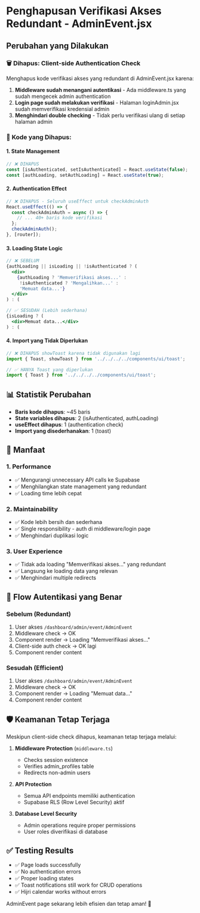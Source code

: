 # Penghapusan Verifikasi Akses Redundant - AdminEvent.jsx

## Perubahan yang Dilakukan

### 🗑️ **Dihapus: Client-side Authentication Check**

Menghapus kode verifikasi akses yang redundant di AdminEvent.jsx karena:

1. **Middleware sudah menangani autentikasi** - Ada middleware.ts yang sudah mengecek admin authentication
2. **Login page sudah melakukan verifikasi** - Halaman loginAdmin.jsx sudah memverifikasi kredensial admin
3. **Menghindari double checking** - Tidak perlu verifikasi ulang di setiap halaman admin

### 📝 **Kode yang Dihapus:**

#### 1. State Management
```jsx
// ❌ DIHAPUS
const [isAuthenticated, setIsAuthenticated] = React.useState(false);
const [authLoading, setAuthLoading] = React.useState(true);
```

#### 2. Authentication Effect
```jsx
// ❌ DIHAPUS - Seluruh useEffect untuk checkAdminAuth
React.useEffect(() => {
  const checkAdminAuth = async () => {
    // ... 40+ baris kode verifikasi
  };
  checkAdminAuth();
}, [router]);
```

#### 3. Loading State Logic
```jsx
// ❌ SEBELUM
{authLoading || isLoading || !isAuthenticated ? (
  <div>
    {authLoading ? 'Memverifikasi akses...' : 
     !isAuthenticated ? 'Mengalihkan...' : 
     'Memuat data...'}
  </div>
) : (

// ✅ SESUDAH (Lebih sederhana)
{isLoading ? (
  <div>Memuat data...</div>
) : (
```

#### 4. Import yang Tidak Diperlukan
```jsx
// ❌ DIHAPUS showToast karena tidak digunakan lagi
import { Toast, showToast } from '../../../../components/ui/toast';

// ✅ HANYA Toast yang diperlukan
import { Toast } from '../../../../components/ui/toast';
```

## 📊 **Statistik Perubahan**

- **Baris kode dihapus**: ~45 baris
- **State variables dihapus**: 2 (isAuthenticated, authLoading)
- **useEffect dihapus**: 1 (authentication check)
- **Import yang disederhanakan**: 1 (toast)

## 🎯 **Manfaat**

### 1. **Performance**
- ✅ Mengurangi unnecessary API calls ke Supabase
- ✅ Menghilangkan state management yang redundant
- ✅ Loading time lebih cepat

### 2. **Maintainability**
- ✅ Kode lebih bersih dan sederhana
- ✅ Single responsibility - auth di middleware/login page
- ✅ Menghindari duplikasi logic

### 3. **User Experience**
- ✅ Tidak ada loading "Memverifikasi akses..." yang redundant
- ✅ Langsung ke loading data yang relevan
- ✅ Menghindari multiple redirects

## 🔄 **Flow Autentikasi yang Benar**

### Sebelum (Redundant)
1. User akses `/dashboard/admin/event/AdminEvent`
2. Middleware check → OK
3. Component render → Loading "Memverifikasi akses..."
4. Client-side auth check → OK lagi
5. Component render content

### Sesudah (Efficient)
1. User akses `/dashboard/admin/event/AdminEvent`
2. Middleware check → OK
3. Component render → Loading "Memuat data..."
4. Component render content

## 🛡️ **Keamanan Tetap Terjaga**

Meskipun client-side check dihapus, keamanan tetap terjaga melalui:

1. **Middleware Protection** (`middleware.ts`)
   - Checks session existence
   - Verifies admin_profiles table
   - Redirects non-admin users

2. **API Protection** 
   - Semua API endpoints memiliki authentication
   - Supabase RLS (Row Level Security) aktif

3. **Database Level Security**
   - Admin operations require proper permissions
   - User roles diverifikasi di database

## ✅ **Testing Results**

- ✅ Page loads successfully
- ✅ No authentication errors
- ✅ Proper loading states
- ✅ Toast notifications still work for CRUD operations
- ✅ Hijri calendar works without errors

AdminEvent page sekarang lebih efisien dan tetap aman! 🎉
